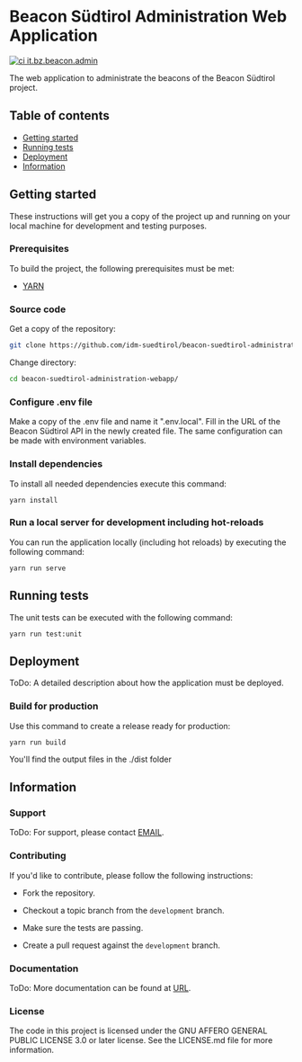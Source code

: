 # Beacon Südtirol Administration Web Application

[![ci it.bz.beacon.admin](https://github.com/noi-techpark/it.bz.beacon.admin/actions/workflows/ci.yml/badge.svg)](https://github.com/noi-techpark/it.bz.beacon.admin/actions/workflows/ci.yml)
 
The web application to administrate the beacons of the Beacon Südtirol project.

## Table of contents

- [Getting started](#getting-started)
- [Running tests](#running-tests)
- [Deployment](#deployment)
- [Information](#information)

## Getting started

These instructions will get you a copy of the project up and running
on your local machine for development and testing purposes.

### Prerequisites

To build the project, the following prerequisites must be met:

- [YARN](https://yarnpkg.com/)

### Source code

Get a copy of the repository:

```bash
git clone https://github.com/idm-suedtirol/beacon-suedtirol-administration-webapp.git
```

Change directory:

```bash
cd beacon-suedtirol-administration-webapp/
```

### Configure .env file
Make a copy of the .env file and name it ".env.local".
Fill in the URL of the Beacon Südtirol API in the newly created file.
The same configuration can be made with environment variables.

### Install dependencies
To install all needed dependencies execute this command:
```
yarn install
```

### Run a local server for development including hot-reloads
You can run the application locally (including hot reloads) by executing the following command:
```
yarn run serve
```

## Running tests

The unit tests can be executed with the following command:

```
yarn run test:unit
```

## Deployment

ToDo: A detailed description about how the application must be deployed.

### Build for production
Use this command to create a release ready for production:
```
yarn run build
```
 You'll find the output files in the ./dist folder

## Information

### Support

ToDo: For support, please contact [EMAIL](mailto:EMAIL).

### Contributing

If you'd like to contribute, please follow the following instructions:

- Fork the repository.

- Checkout a topic branch from the `development` branch.

- Make sure the tests are passing.

- Create a pull request against the `development` branch.

### Documentation

ToDo: More documentation can be found at [URL](URL).

### License

The code in this project is licensed under the GNU AFFERO GENERAL PUBLIC LICENSE 3.0 or later license. See the LICENSE.md file for more information.

